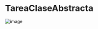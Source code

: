 ﻿# TareaClaseAbstracta
 ![image](https://github.com/user-attachments/assets/9ccc71b1-eb5c-4359-8586-697ecbf76af0)

